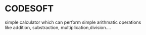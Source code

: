 # CODESOFT
simple calculator which can perform simple arithmatic operations
</br>like addition, substraction, multiplication,division....
